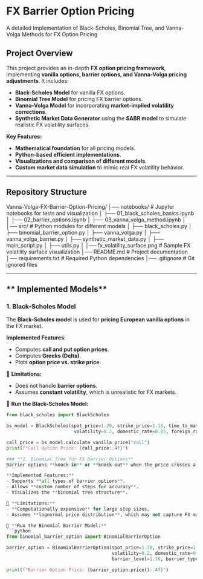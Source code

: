 # **FX Barrier Option Pricing**
A detailed Implementation of Black-Scholes, Binomial Tree, and Vanna-Volga Methods for FX Option Pricing

## **Project Overview**
This project provides an in-depth **FX option pricing framework**, implementing **vanilla options, barrier options, and Vanna-Volga pricing adjustments**. It includes:

- **Black-Scholes Model** for vanilla FX options.
- **Binomial Tree Model** for pricing FX barrier options.
- **Vanna-Volga Model** for incorporating **market-implied volatility corrections**.
- **Synthetic Market Data Generator** using the **SABR model** to simulate realistic FX volatility surfaces.

**Key Features:**
- **Mathematical foundation** for all pricing models.
- **Python-based efficient implementations**.
- **Visualizations and comparison of different models**.
- **Custom market data simulation** to mimic real FX volatility behavior.

---

## **Repository Structure**
Vanna-Volga-FX-Barrier-Option-Pricing/ │── notebooks/ # Jupyter notebooks for tests and visualization │ ├── 01_black_scholes_basics.ipynb │ ├── 02_barrier_options.ipynb │ ├── 03_vanna_volga_method.ipynb │ │── src/ # Python modules for different models │ ├── black_scholes.py │ ├── binomial_barrier_option.py │ ├── vanna_volga.py │ ├── vanna_volga_barrier.py │ ├── synthetic_market_data.py │ ├── main_script.py │ ├── utils.py │ │── fx_volatility_surface.png # Sample FX volatility surface visualization │── README.md # Project documentation │── requirements.txt # Required Python dependencies │── .gitignore # Git ignored files

---

## ** Implemented Models**
### **1️. Black-Scholes Model**
The **Black-Scholes model** is used for **pricing European vanilla options** in the FX market. 

**Implemented Features:**
- Computes **call and put option prices**.
- Computes **Greeks (Delta)**.
- Plots **option price vs. strike price**.

🔹 **Limitations:**
- Does not handle **barrier options**.
- Assumes **constant volatility**, which is unrealistic for FX markets.

🔹 **Run the Black-Scholes Model:**
```python
from black_scholes import BlackScholes

bs_model = BlackScholes(spot_price=1.20, strike_price=1.10, time_to_maturity=1, 
                         volatility=0.2, domestic_rate=0.05, foreign_rate=0.02)

call_price = bs_model.calculate_vanilla_price("call")
print(f"Call Option Price: {call_price:.4f}")

### **2️. Binomial Tree for FX Barrier Options**
Barrier options **knock-in** or **knock-out** when the price crosses a defined level. The **binomial tree method** is used to accurately price these options.

**Implemented Features:**
- Supports **all types of barrier options**.
- Allows **custom number of steps for accuracy**.
- Visualizes the **binomial tree structure**.

🔹 **Limitations:**
- **Computationally expensive** for large step sizes.
- Assumes **lognormal price distribution**, which may not capture FX market behavior.

🔹 **Run the Binomial Barrier Model:**
```python
from binomial_barrier_option import BinomialBarrierOption

barrier_option = BinomialBarrierOption(spot_price=1.20, strike_price=1.10, time_to_maturity=1, 
                                       volatility=0.2, domestic_rate=0.05, foreign_rate=0.02, 
                                       barrier_level=1.10, barrier_type="down-out", option_type="call", steps=500)

print(f"Barrier Option Price: {barrier_option.price():.4f}")

